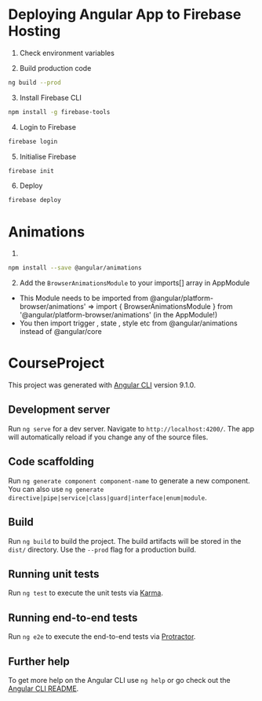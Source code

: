 # Deploying Angular App to Firebase Hosting

1. Check environment variables

2. Build production code

```bash
ng build --prod
```

3. Install Firebase CLI

```bash
npm install -g firebase-tools
```

4. Login to Firebase

```bash
firebase login
```

5. Initialise Firebase

```bash
firebase init
```

6. Deploy

```bash
firebase deploy
```

# Animations

1.

```bash
npm install --save @angular/animations
```

2. Add the `BrowserAnimationsModule` to your imports[] array in AppModule

- This Module needs to be imported from @angular/platform-browser/animations' => import { BrowserAnimationsModule } from '@angular/platform-browser/animations' (in the AppModule!)
- You then import trigger , state , style etc from @angular/animations instead of @angular/core

# CourseProject

This project was generated with [Angular CLI](https://github.com/angular/angular-cli) version 9.1.0.

## Development server

Run `ng serve` for a dev server. Navigate to `http://localhost:4200/`. The app will automatically reload if you change any of the source files.

## Code scaffolding

Run `ng generate component component-name` to generate a new component. You can also use `ng generate directive|pipe|service|class|guard|interface|enum|module`.

## Build

Run `ng build` to build the project. The build artifacts will be stored in the `dist/` directory. Use the `--prod` flag for a production build.

## Running unit tests

Run `ng test` to execute the unit tests via [Karma](https://karma-runner.github.io).

## Running end-to-end tests

Run `ng e2e` to execute the end-to-end tests via [Protractor](http://www.protractortest.org/).

## Further help

To get more help on the Angular CLI use `ng help` or go check out the [Angular CLI README](https://github.com/angular/angular-cli/blob/master/README.md).

